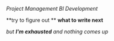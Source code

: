 *Project Management*
_BI Development_

**try to figure out **
__what to write next__

_but **I'm exhausted** and nothing comes up_
